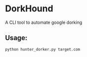 # DorkHound
A CLI tool to automate google dorking

## Usage:
```bash
python hunter_dorker.py target.com
```
